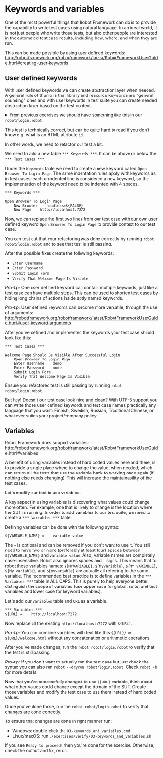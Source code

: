# Keywords and variables

One of the most powerful things that Robot Framework can do is to provide the capability to write test
cases using natural language. In an ideal world, it is not just people who write those tests, but also
other people are interested in the automated test case results, including how, where, and when they are
run.

This can be made possible by using user defined keywords:
http://robotframework.org/robotframework/latest/RobotFrameworkUserGuide.html#creating-user-keywords

## User defined keywords

With user defined keywords we can create abstraction layer when needed. A general rule of thumb is that
library and resource keywords are "general sounding" ones and with user keywords in test suite you can
create needed abstraction layer based on the test context.

<details>
    <summary>From previous exercises we should have something like this in our <code>robot/login.robot</code></summary>

```robot
*** Settings ***
Library    Browser

*** Test Cases ***

Welcome Page Should Be Visible After Successful Login
    New Browser    headless=${FALSE}
    New Page    http://localhost:7272
    Fill Text    id=username_field    demo
    Fill Secret    id=password_field    mode
    Click    id=login_button
    Get Text    body    contains    Welcome Page
    Get Url    ==    http://localhost:7272/welcome.html
    Get Title    ==    Welcome Page
```

</details>

This test is technically correct, but can be quite hard to read if you don't know e.g. what is an HTML
attribute `id`.

In other words, we need to refactor our test a bit.

We need to add a new table `*** Keywords ***`. It can be above or below the `*** Test Cases ***`.

Under the `Keywords` table we need to create a new keyword called `Open Browser To Login Page`. The
same indentation rules apply with keywords as in test cases: each unindented line is considered a new
keyword, so the implementation of the keyword need to be indented with 4 spaces.

```robot
*** Keywords ***

Open Browser To Login Page
    New Browser    headless=${FALSE}
    New Page    http://localhost:7272
```

Now, we can replace the first two lines from our test case with our own user defined keyword
`Open Browser To Login Page` to provide context to our test case.

You can test out that your refactoring was done correctly by running `robot robot/login.robot` and
to see that test is still passing.

After the possible fixes create the following keywords:

- `Enter Username`
- `Enter Password`
- `Submit Login Form`
- `Verify That Welcome Page Is Visible`

*Pro-tip:* One user defined keyword can contain multiple keywords, just like a test case can have
multiple steps. This can be used to shorten test cases by hiding long chains of actions inside aptly
named keywords.

*Pro-tip:* User defined keywords can become more versatile, through the use of arguments:
http://robotframework.org/robotframework/latest/RobotFrameworkUserGuide.html#user-keyword-arguments

After you've defined and implemented the keywords your test case should look like this:

```robot
*** Test Cases ***

Welcome Page Should Be Visible After Successful Login
    Open Browser To Login Page
    Enter Username    demo
    Enter Password    mode
    Submit Login Form
    Verify That Welcome Page Is Visible
```

Ensure you refactored test is still passing by running `robot robot/login.robot`.

But hey! Doesn't our test case look nice and clean? With UTF-8 support you can write those user defined
keywords and test case names practically any language that you want: Finnish, Swedish, Russian, Traditional
Chinese, or what ever suites your project/company policy.

## Variables

Robot Framework does support variables: http://robotframework.org/robotframework/latest/RobotFrameworkUserGuide.html#variables

A benefit of using variables instead of hard coded values here and there, is to provide a single place
where to change the value, when needed, which can return all the tests that use the variable back to
working once again (if nothing else needs changing). This will increase the maintainability of the test
cases.

Let's modify our test to use variables.

A key aspect in using variables is discovering what values could change more often. For example, one
that is likely to change is the location where the SUT is running. In order to add variables to our
test suite, we need to create a `*** Variables ***` table.

Defining variables can be done with the following syntax:

```robot
${VARIABLE_NAME} =    variable value
```

The `=` is optional and can be removed if you don't want to use it. You still need to have two or more
(preferably at least four) spaces between `${VARIABLE_NAME}` and `variable value`. Also, variable names are completely
case-insensitive. Robot also ignores spaces and `_` signs. This means that to robot these variables names:
`${MYVARIABLE}`, `${MyVariable}`, `${MY VARIABLE}`, `${My_variable}`, and `${myvariable}` are actually all
referring to the same variable. The recommended best practice is to define variables in the `*** Variables ***`
table in ALL CAPS. This is purely to help everyone better distinguish the scope of variables (use upper
case for global, suite, and test variables and lower case for keyword variables).

Let's add our `Variables` table and `URL` as a variable.

```robot
*** Variables ***
${URL} =    http://localhost:7272
```

Now replace all the existing `http://localhost:7272` with `${URL}`.

*Pro-tip:* You can combine variables with text like this `${URL}/` or `${URL}/welcome.html` without
any concatenation or arithmetic operations.

After you've made changes, run the `robot robot/login.robot` to verify that the test is still passing.

*Pro-tip:* If you don't want to actually run the test case but just check the syntax you can also run
`robot --dryrun robot/login.robot`. Check `robot -h` for more details.

Now that you've successfully changed to use `${URL}` variable, think about what other values could
change except the domain of the SUT. Create those variables and modify the test case to use them instead
of hard coded values.

Once you've done those, run the `robot robot/login.robot` to verify that changes are done correctly.

To ensure that changes are done in right manner run:

- Windows: double-click the `03-keywords_and_variables.cmd`
- Linux/macOS: run `./exercises/verify/03-keywords_and_variables.sh`

If you see `Ready to proceed!` then you're done for the exercise. Otherwise, check the output and fix, rerun.
